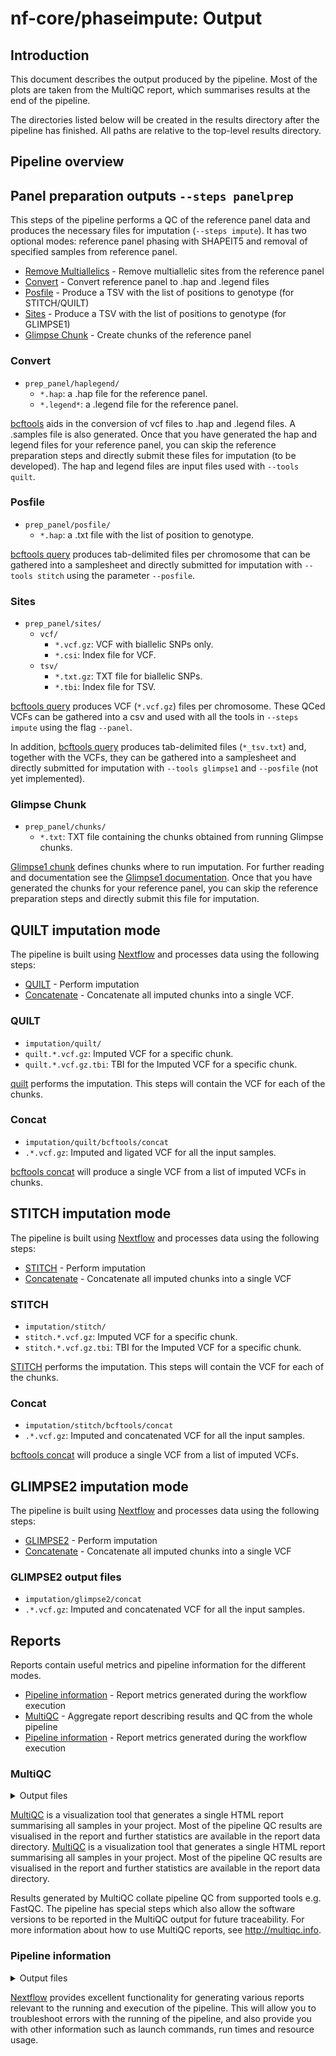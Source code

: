 # nf-core/phaseimpute: Output

## Introduction

This document describes the output produced by the pipeline. Most of the plots are taken from the MultiQC report, which summarises results at the end of the pipeline.

The directories listed below will be created in the results directory after the pipeline has finished. All paths are relative to the top-level results directory.

<!-- TODO nf-core: Write this documentation describing your workflow's output -->

## Pipeline overview

## Panel preparation outputs `--steps panelprep`

This steps of the pipeline performs a QC of the reference panel data and produces the necessary files for imputation (`--steps impute`). It has two optional modes: reference panel phasing with SHAPEIT5 and removal of specified samples from reference panel.

- [Remove Multiallelics](#multiallelics) - Remove multiallelic sites from the reference panel
- [Convert](#convert) - Convert reference panel to .hap and .legend files
- [Posfile](#posfile) - Produce a TSV with the list of positions to genotype (for STITCH/QUILT)
- [Sites](#sites) - Produce a TSV with the list of positions to genotype (for GLIMPSE1)
- [Glimpse Chunk](#glimpse) - Create chunks of the reference panel

### Convert

- `prep_panel/haplegend/`
  - `*.hap`: a .hap file for the reference panel.
  - `*.legend*`: a .legend file for the reference panel.

[bcftools](https://samtools.github.io/bcftools/bcftools.html) aids in the conversion of vcf files to .hap and .legend files. A .samples file is also generated. Once that you have generated the hap and legend files for your reference panel, you can skip the reference preparation steps and directly submit these files for imputation (to be developed). The hap and legend files are input files used with `--tools quilt`.

### Posfile

- `prep_panel/posfile/`
  - `*.hap`: a .txt file with the list of position to genotype.

[bcftools query](https://samtools.github.io/bcftools/bcftools.html) produces tab-delimited files per chromosome that can be gathered into a samplesheet and directly submitted for imputation with `--tools stitch` using the parameter `--posfile`.

### Sites

- `prep_panel/sites/`
  - `vcf/`
    - `*.vcf.gz`: VCF with biallelic SNPs only.
    - `*.csi`: Index file for VCF.
  - `tsv/`
    - `*.txt.gz`: TXT file for biallelic SNPs.
    - `*.tbi`: Index file for TSV.

[bcftools query](https://samtools.github.io/bcftools/bcftools.html) produces VCF (`*.vcf.gz`) files per chromosome. These QCed VCFs can be gathered into a csv and used with all the tools in `--steps impute` using the flag `--panel`.

In addition, [bcftools query](https://samtools.github.io/bcftools/bcftools.html) produces tab-delimited files (`*_tsv.txt`) and, together with the VCFs, they can be gathered into a samplesheet and directly submitted for imputation with `--tools glimpse1` and `--posfile` (not yet implemented).

### Glimpse Chunk

- `prep_panel/chunks/`
  - `*.txt`: TXT file containing the chunks obtained from running Glimpse chunks.

[Glimpse1 chunk](https://odelaneau.github.io/GLIMPSE/) defines chunks where to run imputation. For further reading and documentation see the [Glimpse1 documentation](https://odelaneau.github.io/GLIMPSE/glimpse1/commands.html). Once that you have generated the chunks for your reference panel, you can skip the reference preparation steps and directly submit this file for imputation.

## QUILT imputation mode

The pipeline is built using [Nextflow](https://www.nextflow.io/) and processes data using the following steps:

- [QUILT](#quilt) - Perform imputation
- [Concatenate](#concatenate) - Concatenate all imputed chunks into a single VCF.

### QUILT

- `imputation/quilt/`
- `quilt.*.vcf.gz`: Imputed VCF for a specific chunk.
- `quilt.*.vcf.gz.tbi`: TBI for the Imputed VCF for a specific chunk.

[quilt](https://github.com/rwdavies/QUILT) performs the imputation. This steps will contain the VCF for each of the chunks.

### Concat

- `imputation/quilt/bcftools/concat`
- `.*.vcf.gz`: Imputed and ligated VCF for all the input samples.

[bcftools concat](https://samtools.github.io/bcftools/bcftools.html) will produce a single VCF from a list of imputed VCFs in chunks.

## STITCH imputation mode

The pipeline is built using [Nextflow](https://www.nextflow.io/) and processes data using the following steps:

- [STITCH](#stitch) - Perform imputation
- [Concatenate](#concatenate) - Concatenate all imputed chunks into a single VCF

### STITCH

- `imputation/stitch/`
- `stitch.*.vcf.gz`: Imputed VCF for a specific chunk.
- `stitch.*.vcf.gz.tbi`: TBI for the Imputed VCF for a specific chunk.

[STITCH](https://github.com/rwdavies/STITCH) performs the imputation. This steps will contain the VCF for each of the chunks.

### Concat

- `imputation/stitch/bcftools/concat`
- `.*.vcf.gz`: Imputed and concatenated VCF for all the input samples.

[bcftools concat](https://samtools.github.io/bcftools/bcftools.html) will produce a single VCF from a list of imputed VCFs.

## GLIMPSE2 imputation mode

The pipeline is built using [Nextflow](https://www.nextflow.io/) and processes data using the following steps:

- [GLIMPSE2](#glimpse2) - Perform imputation
- [Concatenate](#concatenate) - Concatenate all imputed chunks into a single VCF

### GLIMPSE2 output files

- `imputation/glimpse2/concat`
- `.*.vcf.gz`: Imputed and concatenated VCF for all the input samples.

## Reports

Reports contain useful metrics and pipeline information for the different modes.

- [Pipeline information](#pipeline-information) - Report metrics generated during the workflow execution
- [MultiQC](#multiqc) - Aggregate report describing results and QC from the whole pipeline
- [Pipeline information](#pipeline-information) - Report metrics generated during the workflow execution

### MultiQC

<details markdown="1">
<summary>Output files</summary>

- `multiqc/`
  - `multiqc_report.html`: a standalone HTML file that can be viewed in your web browser.
  - `multiqc_data/`: directory containing parsed statistics from the different tools used in the pipeline.
  - `multiqc_plots/`: directory containing static images from the report in various formats.

</details>

[MultiQC](http://multiqc.info) is a visualization tool that generates a single HTML report summarising all samples in your project. Most of the pipeline QC results are visualised in the report and further statistics are available in the report data directory.
[MultiQC](http://multiqc.info) is a visualization tool that generates a single HTML report summarising all samples in your project. Most of the pipeline QC results are visualised in the report and further statistics are available in the report data directory.

Results generated by MultiQC collate pipeline QC from supported tools e.g. FastQC. The pipeline has special steps which also allow the software versions to be reported in the MultiQC output for future traceability. For more information about how to use MultiQC reports, see <http://multiqc.info>.

### Pipeline information

<details markdown="1">
<summary>Output files</summary>

- `pipeline_info/`
  - Reports generated by Nextflow: `execution_report.html`, `execution_timeline.html`, `execution_trace.txt` and `pipeline_dag.dot`/`pipeline_dag.svg`.
  - Reports generated by the pipeline: `pipeline_report.html`, `pipeline_report.txt` and `software_versions.yml`. The `pipeline_report*` files will only be present if the `--email` / `--email_on_fail` parameter's are used when running the pipeline.
  - Reformatted samplesheet files used as input to the pipeline: `samplesheet.valid.csv`.
  - Parameters used by the pipeline run: `params.json`.

</details>

[Nextflow](https://www.nextflow.io/docs/latest/tracing.html) provides excellent functionality for generating various reports relevant to the running and execution of the pipeline. This will allow you to troubleshoot errors with the running of the pipeline, and also provide you with other information such as launch commands, run times and resource usage.
